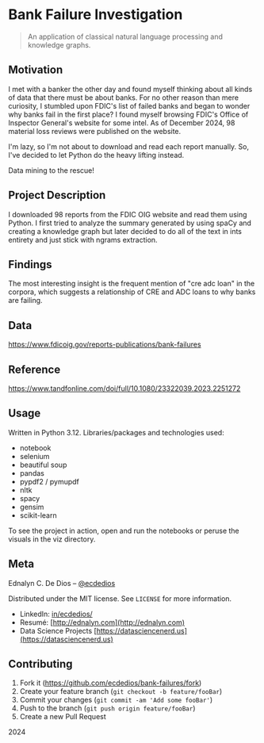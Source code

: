 # Bank Failure Investigation

> An application of classical natural language processing and knowledge graphs.

## Motivation

I met with a banker the other day and found myself thinking about all kinds of data that there must be about banks. For no other reason than mere curiosity, I stumbled upon FDIC's list of failed banks and began to wonder why banks fail in the first place? I found myself browsing FDIC's Office of Inspector General's website for some intel. As of December 2024, 98 material loss reviews were published on the website.

I'm lazy, so I'm not about to download and read each report manually. So, I've decided to let Python do the heavy lifting instead.

Data mining to the rescue!

## Project Description

I downloaded 98 reports from the FDIC OIG website and read them using Python. I first tried to analyze the summary generated by using spaCy and creating a knowledge graph but later decided to do all of the text in ints entirety and just stick with ngrams extraction.

## Findings

The most interesting insight is the frequent mention of "cre adc loan" in the corpora, which suggests a relationship of CRE and ADC loans to why banks are failing.

## Data

https://www.fdicoig.gov/reports-publications/bank-failures

## Reference

https://www.tandfonline.com/doi/full/10.1080/23322039.2023.2251272

## Usage

Written in Python 3.12. Libraries/packages and technologies used:

- notebook
- selenium
- beautiful soup
- pandas
- pypdf2 / pymupdf
- nltk
- spacy
- gensim
- scikit-learn

To see the project in action, open and run the notebooks or peruse the visuals in the viz directory.

## Meta

Ednalyn C. De Dios – [@ecdedios](https://github.com/ecdedios)

Distributed under the MIT license. See `LICENSE` for more information.

- LinkedIn: [in/ecdedios/](https://www.linkedin.com/in/ecdedios/)
- Resumé: [http://ednalyn.com](http://ednalyn.com)
- Data Science Projects [https://datasciencenerd.us](https://datasciencenerd.us)

## Contributing

1. Fork it (<https://github.com/ecdedios/bank-failures/fork>)
2. Create your feature branch (`git checkout -b feature/fooBar`)
3. Commit your changes (`git commit -am 'Add some fooBar'`)
4. Push to the branch (`git push origin feature/fooBar`)
5. Create a new Pull Request

2024
